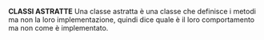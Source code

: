 **CLASSI ASTRATTE**
Una classe astratta è una classe che definisce i metodi ma non la loro implementazione, quindi dice quale è il loro comportamento ma non come è implementato.